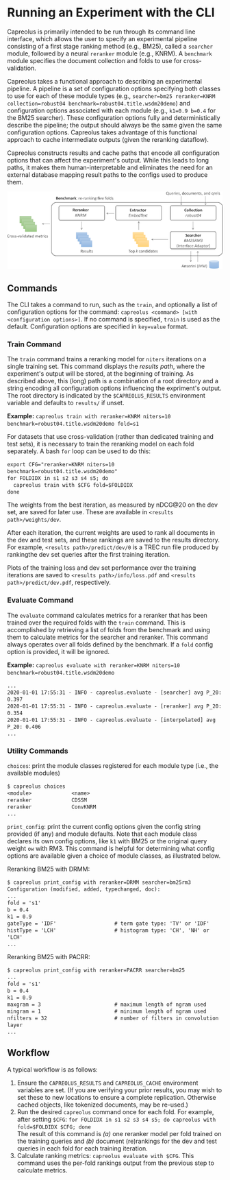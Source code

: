 # Running an Experiment with the CLI
Capreolus is primarily intended to be run through its command line interface, which allows the user to specify an experimental pipeline consisting of a first stage ranking method (e.g., BM25), called a `searcher` module, followed by a neural `reranker` module (e.g., KNRM). A `benchmark` module specifies the document collection and folds to use for cross-validation.

Capreolus takes a functional approach to describing an experimental pipeline. A pipeline is a set of configuration options specifying both classes to use for each of these module types (e.g., `searcher=bm25 reranker=KNRM collection=robust04 benchmark=robust04.title.wsdm20demo`) and configuration options associated with each module (e.g., `k1=0.9 b=0.4` for the BM25 searcher). These configuration options fully and deterministically describe the pipeline; the output should always be the same given the same configuration options. Capreolus takes advantage of this functional approach to cache intermediate outputs (given the reranking dataflow).

Capreolus constructs results and cache paths that encode all configuration options that can affect the experiment's output. While this leads to long paths, it makes them human-interpretable and eliminates the need for an external database mapping result paths to the configs used to produce them.

![architecture](figure_architecture.png "Architecture Diagram")

## Commands
The CLI takes a command to run, such as the `train`, and optionally a list of configuration options for the command:
`capreolus <command> [with <configuration options>]`. If no command is specified, `train` is used as the default. Configuration options are specified in `key=value` format.

### Train Command
The `train` command trains a reranking model for `niters` iterations on a single training set. This command displays the *results path*, where the experiment's output will be stored, at the beginning of training. As described above, this (long) path is a combination of a root directory and a string encoding all configuration options influencing the expriment's output. The root directory is indicated by the `$CAPREOLUS_RESULTS` environment variable and defaults to `results/` if unset.

**Example:**
`capreolus train with reranker=KNRM niters=10 benchmark=robust04.title.wsdm20demo fold=s1`

For datasets that use cross-validation (rather than dedicated training and test sets), it is necessary to train the reranking model on each fold separately. A bash `for` loop can be used to do this:

```
export CFG="reranker=KNRM niters=10 benchmark=robust04.title.wsdm20demo"
for FOLDIDX in s1 s2 s3 s4 s5; do
  capreolus train with $CFG fold=$FOLDIDX
done
```

The weights from the best iteration, as measured by nDCG@20 on the dev set, are saved for later use. These are available in `<results path>/weights/dev`.

After each iteration, the current weights are used to rank all documents in the dev and test sets, and these rankings are saved to the results directory. For example, `<results path>/predict/dev/0` is a TREC run file produced by rankingthe dev set queries after the first training iteration. 

Plots of the training loss and dev set performance over the training iterations are saved to `<results path>/info/loss.pdf` and `<results path>/predict/dev.pdf`, respectively.

### Evaluate Command
The `evaluate` command calculates metrics for a reranker that has been trained over the required folds with the `train` command. This is accomplished by retrieving a list of folds from the benchmark and using them to calculate metrics for the searcher and reranker. This command always operates over all folds defined by the benchmark. If a `fold` config option is provided, it will be ignored.

**Example:**
`capreolus evaluate with reranker=KNRM niters=10 benchmark=robust04.title.wsdm20demo`
```
...
2020-01-01 17:55:31 - INFO - capreolus.evaluate - [searcher] avg P_20: 0.397
2020-01-01 17:55:31 - INFO - capreolus.evaluate - [reranker] avg P_20: 0.354
2020-01-01 17:55:31 - INFO - capreolus.evaluate - [interpolated] avg P_20: 0.406
...
```

### Utility Commands
`choices`: print the module classes registered for each module type (i.e., the available modules)
```
$ capreolus choices
<module>             <name>
reranker             CDSSM
reranker             ConvKNRM
...
```

`print_config`: print the current config options given the config string provided (if any) and module defaults. Note that each module class declares its own config options, like `k1` with BM25 or the original query weight `ow` with RM3. This command is helpful for determining what config options are available given a choice of module classes, as illustrated below.

Reranking BM25 with DRMM:
```
$ capreolus print_config with reranker=DRMM searcher=bm25rm3
Configuration (modified, added, typechanged, doc):
...
fold = 's1'
b = 0.4
k1 = 0.9
gateType = 'IDF'                   # term gate type: 'TV' or 'IDF'
histType = 'LCH'                   # histogram type: 'CH', 'NH' or 'LCH'
...
```

Reranking BM25 with PACRR:
```
$ capreolus print_config with reranker=PACRR searcher=bm25
...
fold = 's1'
b = 0.4
k1 = 0.9
maxgram = 3                        # maximum length of ngram used
mingram = 1                        # minimum length of ngram used
nfilters = 32                      # number of filters in convolution layer
...        
```


## Workflow
A typical workflow is as follows:
1. Ensure the `CAPREOLUS_RESULTS` and `CAPREOLUS_CACHE` environment variables are set. (If you are verifying your prior results, you may wish to set these to new locations to ensure a complete replication. Otherwise cached objects, like tokenized documents, may be re-used.)
2. Run the desired `capreolus` command once for each fold. For example, after setting `$CFG`:
`for FOLDIDX in s1 s2 s3 s4 s5; do capreolus with fold=$FOLDIDX $CFG; done` <br/>
The result of this command is *(a)* one reranker model per fold trained on the training queries and *(b)* document (re)rankings for the dev and test queries in each fold for each training iteration.
3. Calculate ranking metrics: `capreolus evaluate with $CFG`.
This command uses the per-fold rankings output from the previous step to calculate metrics.
